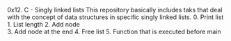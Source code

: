0x12. C - Singly linked lists
	This repository basically includes taks that deal with the concept of data structures in specific singly linked lists.
	0. Print list 
	1. List length 
	2. Add node  
	3. Add node at the end 
	4. Free list 
	5. Function that is executed before main 
